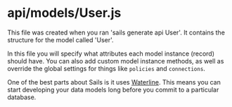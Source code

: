 # api/models/User.js

This file was created when you ran 'sails generate api User'.  It contains the structure for the model called 'User'.

In this file you will specify what attributes each model instance (record) should have.  You can also add custom model instance methods, as well as override the global settings for things like `policies` and `connections`.

One of the best parts about Sails is it uses [Waterline](https://github.com/balderdashy/waterline).  This means you can start developing your data models long before you commit to a particular database.


<docmeta name="displayName" value="User.js">
